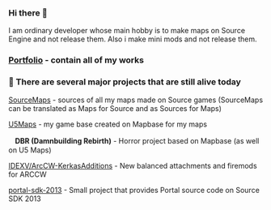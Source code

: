 ### Hi there 👋

I am ordinary developer whose main hobby is to make maps on Source Engine and not release them. Also i make mini mods and not release them.

### [Portfolio]() - contain all of my works

### 🔭 There are several major projects that are still alive today

[SourceMaps](https://github.com/URAKOLOUY5/SourceMaps) - sources of all my maps made on Source games (SourceMaps can be translated as Maps for Source and as Sources for Maps)

[U5Maps](https://github.com/URAKOLOUY5/u5-maps) - my game base created on Mapbase for my maps

ᅠ**DBR (Damnbuilding Rebirth)** - Horror project based on Mapbase (as well on U5 Maps)

[IDEXV/ArcCW-KerkasAdditions](https://github.com/IDEXV/ArcCW-KerkasAdditions) - New balanced attachments and firemods for ARCCW

[portal-sdk-2013](https://github.com/URAKOLOUY5/portal-sdk-2013) - Small project that provides Portal source code on Source SDK 2013
  
